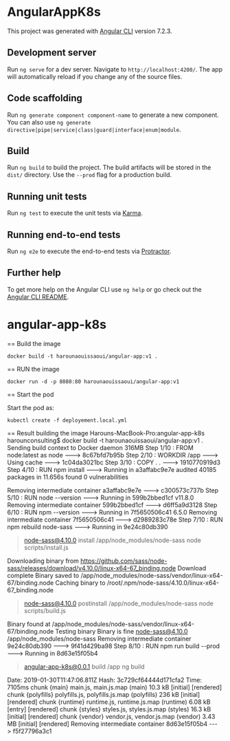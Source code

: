 # AngularAppK8s

This project was generated with [Angular CLI](https://github.com/angular/angular-cli) version 7.2.3.

## Development server

Run `ng serve` for a dev server. Navigate to `http://localhost:4200/`. The app will automatically reload if you change any of the source files.

## Code scaffolding

Run `ng generate component component-name` to generate a new component. You can also use `ng generate directive|pipe|service|class|guard|interface|enum|module`.

## Build

Run `ng build` to build the project. The build artifacts will be stored in the `dist/` directory. Use the `--prod` flag for a production build.

## Running unit tests

Run `ng test` to execute the unit tests via [Karma](https://karma-runner.github.io).

## Running end-to-end tests

Run `ng e2e` to execute the end-to-end tests via [Protractor](http://www.protractortest.org/).

## Further help

To get more help on the Angular CLI use `ng help` or go check out the [Angular CLI README](https://github.com/angular/angular-cli/blob/master/README.md).
# angular-app-k8s
== Build the image

```console
docker build -t harounaouissaoui/angular-app:v1 .
```

== RUN the image
```console
docker run -d -p 8080:80 harounaouissaoui/angular-app:v1
```

== Start the pod

Start the pod as:

```console
kubectl create -f deployement.local.yml
```
== Result building the image
Harouns-MacBook-Pro:angular-app-k8s harounconsulting$ docker build -t harounaouissaoui/angular-app:v1 .
Sending build context to Docker daemon    316MB
Step 1/10 : FROM node:latest as node
 ---> 8c67bfd7b95b
Step 2/10 : WORKDIR /app
 ---> Using cache
 ---> 1c04da3021bc
Step 3/10 : COPY . .
 ---> 1910770919d3
Step 4/10 : RUN npm install
 ---> Running in a3affabc9e7e
audited 40185 packages in 11.656s
found 0 vulnerabilities

Removing intermediate container a3affabc9e7e
 ---> c300573c737b
Step 5/10 : RUN node --version
 ---> Running in 599b2bbed1cf
v11.8.0
Removing intermediate container 599b2bbed1cf
 ---> d6ff5a9d3128
Step 6/10 : RUN npm --version
 ---> Running in 7f5650506c41
6.5.0
Removing intermediate container 7f5650506c41
 ---> d2989283c78e
Step 7/10 : RUN npm rebuild node-sass
 ---> Running in 9e24c80db390

> node-sass@4.10.0 install /app/node_modules/node-sass
> node scripts/install.js

Downloading binary from https://github.com/sass/node-sass/releases/download/v4.10.0/linux-x64-67_binding.node
Download complete
Binary saved to /app/node_modules/node-sass/vendor/linux-x64-67/binding.node
Caching binary to /root/.npm/node-sass/4.10.0/linux-x64-67_binding.node

> node-sass@4.10.0 postinstall /app/node_modules/node-sass
> node scripts/build.js

Binary found at /app/node_modules/node-sass/vendor/linux-x64-67/binding.node
Testing binary
Binary is fine
node-sass@4.10.0 /app/node_modules/node-sass
Removing intermediate container 9e24c80db390
 ---> 9f41d429ba98
Step 8/10 : RUN npm run build --prod
 ---> Running in 8d63e15f05b4

> angular-app-k8s@0.0.1 build /app
> ng build


Date: 2019-01-30T11:47:06.811Z
Hash: 3c729cf64444d171cfa2
Time: 7105ms
chunk {main} main.js, main.js.map (main) 10.3 kB [initial] [rendered]
chunk {polyfills} polyfills.js, polyfills.js.map (polyfills) 236 kB [initial] [rendered]
chunk {runtime} runtime.js, runtime.js.map (runtime) 6.08 kB [entry] [rendered]
chunk {styles} styles.js, styles.js.map (styles) 16.3 kB [initial] [rendered]
chunk {vendor} vendor.js, vendor.js.map (vendor) 3.43 MB [initial] [rendered]
Removing intermediate container 8d63e15f05b4
 ---> f5f27796a3c1

